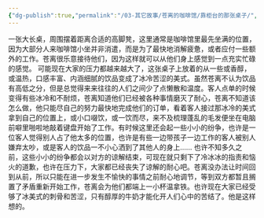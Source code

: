 ```yaml
---
{"dg-publish":true,"permalink":"/03-其它故事/苍离的咖啡馆/靠柜台的那张桌子/","dgPassFrontmatter":true}
---
```


一张大长桌，周围摆着距离合适的高脚凳，这里通常是咖啡馆里最先坐满的位置，因为大部分人来咖啡馆小坐并非消遣，而是为了最快地消解疲惫，或者应付一些额外的工作。苍离很乐意接待他们，因为这样就可以从他们身上感觉到一点充实忙碌的感觉。
可能现在大家的压力都越来越大了，这张桌子上放着的从一些或香醇，或温热，口感丰富、内涵细腻的饮品变成了冰冷苦涩的美式。虽然苍离不认为饮品有高低之分，但是总觉得来来往往的人们之间少了点懒散和温度。客人点单的时候变得有些冰冷和不耐烦，苍离知道他们已经被各种事情磨灭了耐心，苍离不知道该怎么做，他只能尽自己的努力最快地完成他们的订单，看着客人接过那冰冷的美式拿到自己的位置上，或小口啜饮，或一饮而尽，来不及梳理蓬乱的毛发便坐在电脑前噼里啪啦地敲着键盘开始了工作。有时候这里还会起一些小小的纷争，也许是一位客人觉得别人占了他太多的位置，也许是有些一边带孩子一边工作的客人被别人嫌弃太吵，或是客人的饮品一不小心洒到了其他人的身上...... 也许不知多久之前，这些小小的纷争都会以对方的谅解结束，可现在就只剩下了冷冰冰的指责和恼火的道歉，也许在压力下，大家都已经丧失了谅解的耐心吧。苍离没办法让时间回到从前，所以只能在进一步发生不愉快的事情之前耐心地调节，等到双方都暂且搁置了矛盾重新开始工作，苍离会为他们都端上一小杯温拿铁。也许现在大家已经受够了冰美式的刺骨和苦涩，只有醇厚的牛奶才能化开人们心中的苦结了。他是这样想的。